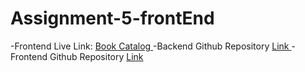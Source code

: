 # Assignment-5-frontEnd

-Frontend Live Link: <a href="https://book-catalog-123.netlify.app/"> Book Catalog </a>
-Backend Github Repository  <a href="https://github.com/SalmanIbnaKabir/Assignment-5-backend">  Link </a>
-Frontend Github Repository <a href="https://github.com/SalmanIbnaKabir/Assignment-5-frontEnd"> Link </a>

